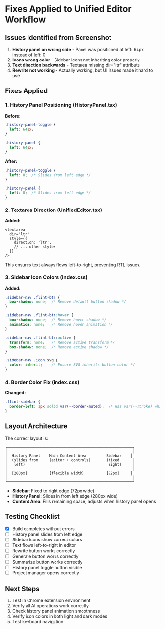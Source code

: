 # Fixes Applied to Unified Editor Workflow

## Issues Identified from Screenshot

1. **History panel on wrong side** - Panel was positioned at left: 64px instead of left: 0
2. **Icons wrong color** - Sidebar icons not inheriting color properly
3. **Text direction backwards** - Textarea missing dir="ltr" attribute
4. **Rewrite not working** - Actually working, but UI issues made it hard to use

## Fixes Applied

### 1. History Panel Positioning (HistoryPanel.tsx)

**Before:**
```css
.history-panel-toggle {
  left: 64px;
}

.history-panel {
  left: 64px;
}
```

**After:**
```css
.history-panel-toggle {
  left: 0;  /* Slides from left edge */
}

.history-panel {
  left: 0;  /* Slides from left edge */
}
```

### 2. Textarea Direction (UnifiedEditor.tsx)

**Added:**
```tsx
<textarea
  dir="ltr"
  style={{
    direction: 'ltr',
    // ... other styles
  }}
/>
```

This ensures text always flows left-to-right, preventing RTL issues.

### 3. Sidebar Icon Colors (index.css)

**Added:**
```css
.sidebar-nav .flint-btn {
  box-shadow: none;  /* Remove default button shadow */
}

.sidebar-nav .flint-btn:hover {
  box-shadow: none;  /* Remove hover shadow */
  animation: none;   /* Remove hover animation */
}

.sidebar-nav .flint-btn:active {
  transform: none;   /* Remove active transform */
  box-shadow: none;  /* Remove active shadow */
}

.sidebar-nav .icon svg {
  color: inherit;    /* Ensure SVG inherits button color */
}
```

### 4. Border Color Fix (index.css)

**Changed:**
```css
.flint-sidebar {
  border-left: 1px solid var(--border-muted);  /* Was var(--stroke) which doesn't exist */
}
```

## Layout Architecture

The correct layout is:

```
┌─────────────────────────────────────────────────────────┐
│                                                         │
│  History Panel    Main Content Area         Sidebar    │
│  (slides from     (editor + controls)       (fixed      │
│   left)                                      right)     │
│                                                         │
│  [280px]          [flexible width]          [72px]     │
│                                                         │
└─────────────────────────────────────────────────────────┘
```

- **Sidebar**: Fixed to right edge (72px wide)
- **History Panel**: Slides in from left edge (280px wide)
- **Content Area**: Fills remaining space, adjusts when history panel opens

## Testing Checklist

- [x] Build completes without errors
- [ ] History panel slides from left edge
- [ ] Sidebar icons show correct colors
- [ ] Text flows left-to-right in editor
- [ ] Rewrite button works correctly
- [ ] Generate button works correctly
- [ ] Summarize button works correctly
- [ ] History panel toggle button visible
- [ ] Project manager opens correctly

## Next Steps

1. Test in Chrome extension environment
2. Verify all AI operations work correctly
3. Check history panel animation smoothness
4. Verify icon colors in both light and dark modes
5. Test keyboard navigation
